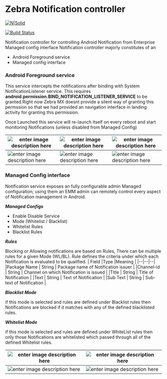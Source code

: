 # Zebra Notification controller

[![N|Solid](https://upload.wikimedia.org/wikipedia/en/f/f2/Zebra_Technologies_logo.svg)](https://nodesource.com/products/nsolid)

[![Build Status](https://travis-ci.org/joemccann/dillinger.svg?branch=master)](https://travis-ci.org/joemccann/dillinger)

Notification controller for controlling Android Notification from Enterprise Managed config interface
Notification controller majorly constitutes of an
- Android Foreground service
- Managed config interface 

### Android Foreground service
This service intercepts the notifications after binding with System NotificationListener service. This requires 
**android.permission.BIND_NOTIFICATION_LISTENER_SERVICE** to be granted.Right now Zebra MX doesnt provide a silent way of granting this permssion so that we had provided an navigation interface in landing activity for granting this permission.

Once Launched this service will re-launch itself on every reboot and start monitoring Notifications (unless disabled from Managed Config)

|  ![enter image description here](https://storage.googleapis.com/keyattestationserver.appspot.com/Screenshot_20210525-135854.png)|![enter image description here](https://storage.googleapis.com/keyattestationserver.appspot.com/Screenshot_20210525-135917.png)  | ![enter image description here](https://storage.googleapis.com/keyattestationserver.appspot.com/Screenshot_20210525-140013.png) |
|--|--|--|
| ![enter image description here](https://storage.googleapis.com/keyattestationserver.appspot.com/Screenshot_20210525-140124.png) | ![enter image description here](https://storage.googleapis.com/keyattestationserver.appspot.com/Screenshot_20210525-140207.png) | ![enter image description here](https://storage.googleapis.com/keyattestationserver.appspot.com/Screenshot_20210525-140223.png) |

### Managed Config interface
Notification service exposes an fully configurable admin Managed configuration, using them an EMM admin can remotely control every aspect of Notification management in Android.

***Managed Configs***

 - Enable Disable Service
 - Mode (Whitelist / Blacklist)
 - Whitelist Rules
 - Blacklist Rules

***Rules***

Blocking or Allowing notifications are based on Rules, There can be multiple rules for a given Mode (WL/BL). Rule defines the criteria under which each Notification is evaluated to be qualified.
| Field |Type  |Meaning  |
|--|--|--|
|Package Name  | String | Package name of Notification issuer |
|Channel-id  | String | Channel on which Notification is issued |
|Title | String | Title of Notification |
|Text | String | Text of Notification |
|Sub Text | String | Sub-text of Notification |

***Blacklist Mode***

if this mode is selected and rules are defined under Blacklist rules then Notifications are blocked if it matches with any of the defined blacklisted rules.

***Whitelist Mode***

if this mode is selected and rules are defined under WhiteList rules then only those Notifications are whitelisted which passed through all of the defined Whitelist rules.




| ![enter image description here](https://storage.googleapis.com/keyattestationserver.appspot.com/PlayStore.PNG) |![enter image description here](https://storage.googleapis.com/keyattestationserver.appspot.com/ManagedConfig.PNG)  |
|--|--|
|  ![enter image description here](https://storage.googleapis.com/keyattestationserver.appspot.com/BlackList.PNG)| ![enter image description here](https://storage.googleapis.com/keyattestationserver.appspot.com/Whitelist.PNG) |



